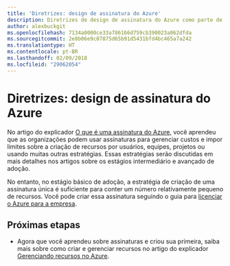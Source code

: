 ```yaml
---
title: 'Diretrizes: design de assinatura do Azure'
description: Diretrizes de design de assinatura do Azure como parte de uma estratégia básica de adoção da nuvem
author: alexbuckgit
ms.openlocfilehash: 7134a0000ce33a786166d759cb390023a062dfda
ms.sourcegitcommit: 2e8b06e9c07875d65b91d5431bfd4bc465a7a242
ms.translationtype: HT
ms.contentlocale: pt-BR
ms.lasthandoff: 02/09/2018
ms.locfileid: "29062054"
---
```

# <a name="guidance-azure-subscription-design"></a>Diretrizes: design de assinatura do Azure 

No artigo do explicador [O que é uma assinatura do Azure](subscription-explainer.md), você aprendeu que as organizações podem usar assinaturas para gerenciar custos e impor limites sobre a criação de recursos por usuários, equipes, projetos ou usando muitas outras estratégias. Essas estratégias serão discutidas em mais detalhes nos artigos sobre os estágios intermediário e avançado de adoção.

No entanto, no estágio básico de adoção, a estratégia de criação de uma assinatura única é suficiente para conter um número relativamente pequeno de recursos. Você pode criar essa assinatura seguindo o guia para [licenciar o Azure para a empresa][azure-enterprise-licensing].

## <a name="next-steps"></a>Próximas etapas

* Agora que você aprendeu sobre assinaturas e criou sua primeira, saiba mais sobre como criar e gerenciar recursos no artigo do explicador [Gerenciando recursos no Azure](resource-manager-explainer.md).

[azure-enterprise-licensing]: https://azure.microsoft.com/pricing/enterprise-agreement

